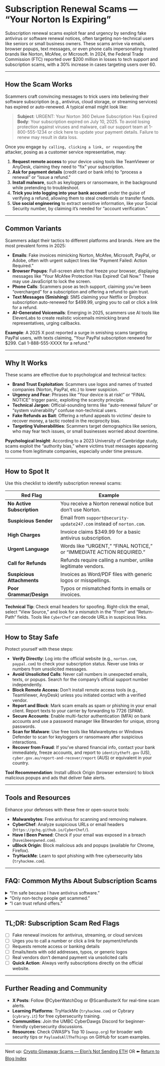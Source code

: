# Subscription Renewal Scams — “Your Norton Is Expiring”

Subscription renewal scams exploit fear and urgency by sending fake antivirus or software renewal notices, often targeting non-technical users like seniors or small business owners. These scams arrive via emails, browser popups, text messages, or even phone calls impersonating trusted brands like Norton, McAfee, or Microsoft. In 2024, the Federal Trade Commission (FTC) reported over $200 million in losses to tech support and subscription scams, with a 30% increase in cases targeting users over 60.

---

## How the Scam Works

Scammers craft convincing messages to trick users into believing their software subscription (e.g., antivirus, cloud storage, or streaming services) has expired or auto-renewed. A typical email might look like:

> **Subject**: URGENT: Your Norton 360 Deluxe Subscription Has Expired  
> **Body**: Your subscription expired on July 10, 2025. To avoid losing protection against viruses and malware, call our support team at 1-800-555-1234 or click here to update your payment details. Failure to renew may result in data loss.

Once you engage `by calling, clicking a link, or responding` the attacker, posing as a customer service representative, may:

1. **Request remote access** to your device using tools like TeamViewer or AnyDesk, claiming they need to “fix” your subscription.  
2. **Ask for payment details** (credit card or bank info) to “process a renewal” or “issue a refund.”  
3. **Install malware**, such as keyloggers or ransomware, in the background while pretending to troubleshoot.  
4. **Trick you into logging into your bank account** under the guise of verifying a refund, allowing them to steal credentials or transfer funds.  
5. **Use social engineering** to extract sensitive information, like your Social Security number, by claiming it’s needed for “account verification.”

---

## Common Variants

Scammers adapt their tactics to different platforms and brands. Here are the most prevalent forms in 2025:

- **Emails**: Fake invoices mimicking Norton, McAfee, Microsoft, PayPal, or Adobe, often with urgent subject lines like “Payment Failed: Action Required.”  
- **Browser Popups**: Full-screen alerts that freeze your browser, displaying messages like “Your McAfee Protection Has Expired! Call Now.” These may use JavaScript to lock the screen.  
- **Phone Calls**: Scammers pose as tech support, claiming you’ve been “overcharged” for a subscription and offering a refund to gain trust.  
- **Text Messages (Smishing)**: SMS claiming your Netflix or Dropbox subscription auto-renewed for $499.99, urging you to call or click a link for a refund.  
- **AI-Generated Voicemails**: Emerging in 2025, scammers use AI tools like ElevenLabs to create realistic voicemails mimicking brand representatives, urging callbacks.  

**Example**: A 2025 X post reported a surge in smishing scams targeting PayPal users, with texts claiming, “Your PayPal subscription renewed for $299. Call 1-888-555-XXXX for a refund.”

---

## Why It Works

These scams are effective due to psychological and technical tactics:

- **Brand Trust Exploitation**: Scammers use logos and names of trusted companies (Norton, PayPal, etc.) to lower suspicion.  
- **Urgency and Fear**: Phrases like “Your device is at risk!” or “FINAL NOTICE” trigger panic, exploiting the scarcity principle.  
- **Technical Jargon**: Official-sounding terms like “auto-renewal failure” or “system vulnerability” confuse non-technical users.  
- **Fake Refunds as Bait**: Offering a refund appeals to victims’ desire to recover money, a tactic rooted in the reciprocity bias.  
- **Targeting Vulnerabilities**: Scammers target demographics like seniors, who may fear tech issues, or small businesses worried about downtime.  

**Psychological Insight**: According to a 2023 University of Cambridge study, scams exploit the “authority bias,” where victims trust messages appearing to come from legitimate companies, especially under time pressure.

---

## How to Spot It

Use this checklist to identify subscription renewal scams:

| **Red Flag** | **Example** |  
|--------------|-------------|  
| **No Active Subscription** | You receive a Norton renewal notice but don’t use Norton. |  
| **Suspicious Sender** | Email from `support@security-update247.com` instead of `norton.com`. |  
| **High Charges** | Invoice claims $349.99 for a basic antivirus subscription. |  
| **Urgent Language** | Words like “URGENT,” “FINAL NOTICE,” or “IMMEDIATE ACTION REQUIRED.” |  
| **Call for Refunds** | Refunds require calling a number, unlike legitimate vendors. |  
| **Suspicious Attachments** | Invoices as Word/PDF files with generic logos or misspellings. |  
| **Poor Grammar/Design** | Typos or mismatched fonts in emails or invoices. |  

**Technical Tip**: Check email headers for spoofing. Right-click the email, select “View Source,” and look for a mismatch in the “From” and “Return-Path” fields. Tools like `CyberChef` can decode URLs in suspicious links.

---

## How to Stay Safe

Protect yourself with these steps:

- **Verify Directly**: Log into the official website (e.g., `norton.com`, `paypal.com`) to check your subscription status. Never use links or numbers from unsolicited messages.  
- **Avoid Unsolicited Calls**: Never call numbers in unexpected emails, texts, or popups. Search for the company’s official support number independently.  
- **Block Remote Access**: Don’t install remote access tools (e.g., TeamViewer, AnyDesk) unless you initiated contact with a verified vendor.  
- **Report and Block**: Mark scam emails as spam or phishing in your email client. Report texts to your carrier by forwarding to 7726 (SPAM).  
- **Secure Accounts**: Enable multi-factor authentication (MFA) on bank accounts and use a password manager like Bitwarden for unique, strong passwords.  
- **Scan for Malware**: Use free tools like Malwarebytes or Windows Defender to scan for keyloggers or ransomware after suspicious interactions.  
- **Recover from Fraud**: If you’ve shared financial info, contact your bank immediately, freeze accounts, and report to `identitytheft.gov` (US), `cyber.gov.au/report-and-recover/report` (AUS) or equivalent in your country.  

**Tool Recommendation**: Install uBlock Origin (browser extension) to block malicious popups and ads that deliver fake alerts.

---

## Tools and Resources

Enhance your defenses with these free or open-source tools:  
- **Malwarebytes**: Free antivirus for scanning and removing malware.  
- **CyberChef**: Analyze suspicious URLs or email headers (`https://gchq.github.io/CyberChef/`).  
- **Have I Been Pwned**: Check if your email was exposed in a breach (`haveibeenpwned.com`).  
- **uBlock Origin**: Block malicious ads and popups (available for Chrome, Firefox).  
- **TryHackMe**: Learn to spot phishing with free cybersecurity labs (`tryhackme.com`).  

---

## FAQ: Common Myths About Subscription Scams

<details><summary>“I’m safe because I have antivirus software.”</summary>  
Antivirus software protects against malware but not social engineering scams. Scammers rely on you giving them access or info voluntarily. Always verify claims directly.  
</details>  
<details><summary>“Only non-techy people get scammed.”</summary>  
Anyone can fall for scams, especially with AI-generated emails or calls that seem legitimate. In 2024, 20% of tech professionals reported being targeted by phishing scams (Source: SANS Institute).  
</details>  
<details><summary>“I can trust refund offers.”</summary>  
Legitimate companies process refunds via their official website or app, not through unsolicited calls or remote access. Always initiate contact yourself.  
</details>  

---

## TL;DR: Subscription Scam Red Flags

- [ ] Fake renewal invoices for antivirus, streaming, or cloud services  
- [ ] Urges you to call a number or click a link for payment/refunds  
- [ ] Requests remote access or banking details  
- [ ] Emails/texts with odd addresses, typos, or generic logos  
- [ ] Real vendors don’t demand payment via unsolicited calls  
- [ ] **Quick Action**: Always verify subscriptions directly on the official website.  

---

## Further Reading and Community

- **X Posts**: Follow @CyberWatchDog or @ScamBusterX for real-time scam alerts.  
- **Learning Platforms**: TryHackMe (`tryhackme.com`) or Cybrary (`cybrary.it`) for free cybersecurity training.  
- **Communities**: Join the UMBC CyberDawgs Discord for beginner-friendly cybersecurity discussions.  
- **Resources**: Check OWASP’s Top 10 (`owasp.org`) for broader web security tips or `PayloadsAllTheThings` on GitHub for scam examples.

---

Next up: [Crypto Giveaway Scams — Elon’s Not Sending ETH](./crypto_giveaway_scams.md) OR ⬅️ [Return to Blog Index](../index.md)
